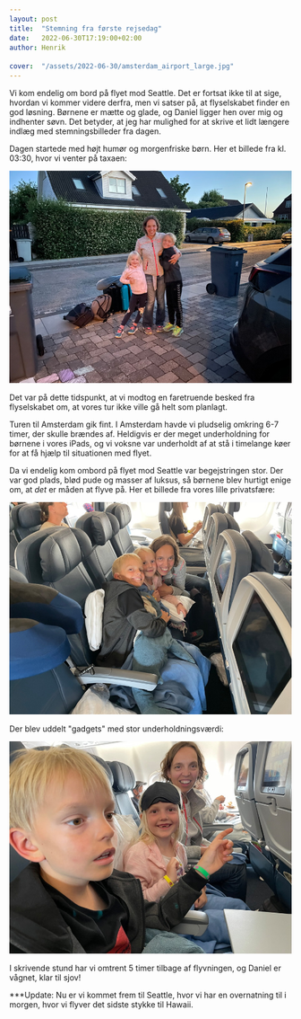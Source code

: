 ```yaml
---
layout: post
title:  "Stemning fra første rejsedag"
date:   2022-06-30T17:19:00+02:00
author: Henrik

cover:  "/assets/2022-06-30/amsterdam_airport_large.jpg"
---
```


Vi kom endelig om bord på flyet mod Seattle. Det er fortsat ikke til at sige, hvordan vi kommer videre derfra, men vi satser på, at flyselskabet finder en god løsning. Børnene er mætte og glade, og Daniel ligger hen over mig og indhenter søvn. Det betyder, at jeg har mulighed for at skrive et lidt længere indlæg med stemningsbilleder fra dagen.

Dagen startede med højt humør og morgenfriske børn. Her et billede fra kl. 03:30, hvor vi venter på taxaen:

<a href="/assets/2022-06-30/early_birds_large.jpg" data-lightbox="early_birds" data-title="Early birds">
  <img src="/assets/2022-06-30/early_birds_small.jpg" title="Early birds">
</a>

Det var på dette tidspunkt, at vi modtog en faretruende besked fra flyselskabet om, at vores tur ikke ville gå helt som planlagt.

Turen til Amsterdam gik fint. I Amsterdam havde vi pludselig omkring 6-7 timer, der skulle brændes af. Heldigvis er der meget underholdning for børnene i vores iPads, og vi voksne var underholdt af at stå i timelange køer for at få hjælp til situationen med flyet.

Da vi endelig kom ombord på flyet mod Seattle var begejstringen stor. Der var god plads, blød pude og masser af luksus, så børnene blev hurtigt enige om, at <i>det</i> er måden at flyve på.
Her et billede fra vores lille privatsfære:

<a href="/assets/2022-06-30/our_space_large.jpg" data-lightbox="our_space" data-title="Vores sted">
  <img src="/assets/2022-06-30/our_space_small.jpg" title="Vores sted">
</a>

Der blev uddelt "gadgets" med stor underholdningsværdi:

<a href="/assets/2022-06-30/great_mood_large.jpg" data-lightbox="great_mood" data-title="Højt humør">
  <img src="/assets/2022-06-30/great_mood_small.jpg" title="Højt humør">
</a>

I skrivende stund har vi omtrent 5 timer tilbage af flyvningen, og Daniel er vågnet, klar til sjov!

***Update: Nu er vi kommet frem til Seattle, hvor vi har en overnatning til i morgen, hvor vi flyver det sidste stykke til Hawaii.